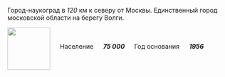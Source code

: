 <!--2021-10-17 15:05:26-->
Город-наукоград в *120* км к северу от Москвы. Единственный город московской области на берегу Волги.

<img src="/posts/Места Подмосковья/Dubna.svg" align="middle" width="96px"> &emsp; 
Население &emsp; ***75 000*** &emsp;
Год основания &emsp; ***1956***
